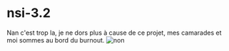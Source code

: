 # nsi-3.2
Nan c'est trop la, je ne dors plus à cause de ce projet, mes camarades et moi sommes au bord du burnout.
![non](https://i.imgur.com/TBHjjMy.png)
